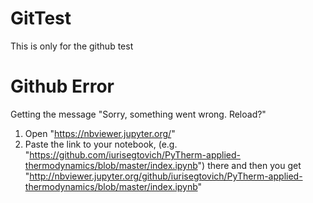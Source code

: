 # GitTest
This is only for the github test



# Github Error
Getting the message "Sorry, something went wrong. Reload?" 

1. Open "https://nbviewer.jupyter.org/"
2. Paste the link to your notebook, (e.g. "https://github.com/iurisegtovich/PyTherm-applied-thermodynamics/blob/master/index.ipynb") there and then you get "http://nbviewer.jupyter.org/github/iurisegtovich/PyTherm-applied-thermodynamics/blob/master/index.ipynb"


